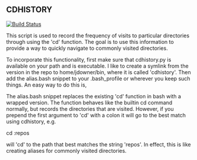 ## CDHISTORY

[![Build Status](https://travis-ci.org/jdowner/cdhistory.svg)](https://travis-ci.org/jdowner/cdhistory)


This script is used to record the frequency of visits to particular directories
through using the 'cd' function. The goal is to use this information to provide
a way to quickly navigate to commonly visited directories.

To incorporate this functionality, first make sure that cdhistory.py is
available on your path and is executable. I like to create a symlink from the
version in the repo to home/jdowner/bin, where it is called 'cdhistory'. Then
add the alias.bash snippet to your .bash_profile or wherever you keep such
things. An easy way to do this is,

The alias.bash snippet replaces the existing 'cd' function in bash with a
wrapped version. The function behaves like the builtin cd command normally, but
records the directories that are visited. However, if you prepend the first
argument to 'cd' with a colon it will go to the best match using cdhistory, e.g.

  cd :repos

will 'cd' to the path that best matches the string 'repos'. In effect, this is
like creating aliases for commonly visited directories.
